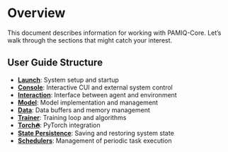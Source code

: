 # Overview

This document describes information for working with PAMIQ-Core. Let’s walk through the sections that might catch your interest.

## User Guide Structure

- [**Launch**](./launch.md): System setup and startup
- [**Console**](./console.md): Interactive CUI and external system control
- [**Interaction**](./interaction.md): Interface between agent and environment
- [**Model**](./model.md): Model implementation and management
- [**Data**](./data.md): Data buffers and memory management
- [**Trainer**](./trainer.md): Training loop and algorithms
- [**Torch🔥**](./torch.md): PyTorch integration
- [**State Persistence**](./state_persistence.md): Saving and restoring system state
- [**Schedulers**](./schedulers.md): Management of periodic task execution
